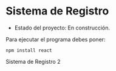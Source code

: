 <h1>Sistema de Registro</h1>

- Estado del proyecto: En construcción.

Para ejecutar el programa debes poner:

```npm install react ```

Sistema de Registro 2
